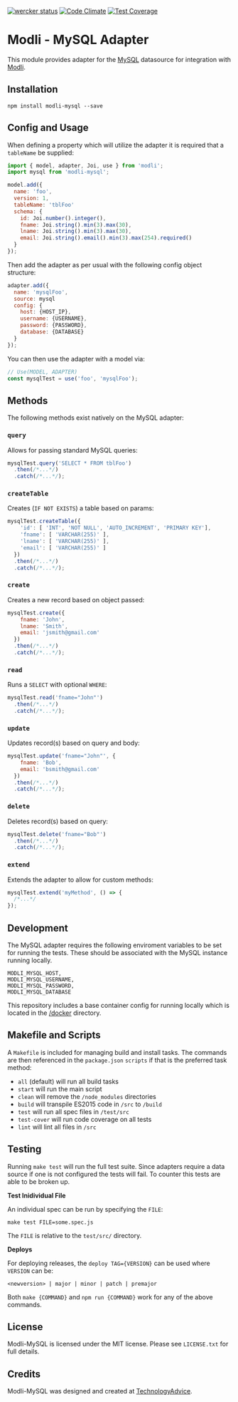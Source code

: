 [![wercker status](https://app.wercker.com/status/4512ccded9fda6ba38b506b92a9619c3/s/master "wercker status")](https://app.wercker.com/project/bykey/4512ccded9fda6ba38b506b92a9619c3)
[![Code Climate](https://codeclimate.com/github/node-modli/modli-mysql/badges/gpa.svg)](https://codeclimate.com/github/node-modli/modli-mysql)
[![Test Coverage](https://codeclimate.com/github/node-modli/modli-mysql/badges/coverage.svg)](https://codeclimate.com/github/node-modli/modli-mysql/coverage)

# Modli - MySQL Adapter

This module provides adapter for the [MySQL](https://www.mysql.com/)
datasource for integration with [Modli](https://github.com/node-modli).

## Installation

```
npm install modli-mysql --save
```

## Config and Usage

When defining a property which will utilize the adapter it is required that a
`tableName` be supplied:

```javascript
import { model, adapter, Joi, use } from 'modli';
import mysql from 'modli-mysql';

model.add({
  name: 'foo',
  version: 1,
  tableName: 'tblFoo'
  schema: {
    id: Joi.number().integer(),
    fname: Joi.string().min(3).max(30),
    lname: Joi.string().min(3).max(30),
    email: Joi.string().email().min(3).max(254).required()
  }
});
```

Then add the adapter as per usual with the following config object structure:

```javascript
adapter.add({
  name: 'mysqlFoo',
  source: mysql
  config: {
    host: {HOST_IP},
    username: {USERNAME},
    password: {PASSWORD},
    database: {DATABASE}
  }
});
```

You can then use the adapter with a model via:

```javascript
// Use(MODEL, ADAPTER)
const mysqlTest = use('foo', 'mysqlFoo');
```

## Methods

The following methods exist natively on the MySQL adapter:

### `query`

Allows for passing standard MySQL queries:

```javascript
mysqlTest.query('SELECT * FROM tblFoo')
  .then(/*...*/)
  .catch(/*...*/);
```

### `createTable`

Creates (`IF NOT EXISTS`) a table based on params:

```javascript
mysqlTest.createTable({
    'id': [ 'INT', 'NOT NULL', 'AUTO_INCREMENT', 'PRIMARY KEY'],
    'fname': [ 'VARCHAR(255)' ],
    'lname': [ 'VARCHAR(255)' ],
    'email': [ 'VARCHAR(255)' ]
  })
  .then(/*...*/)
  .catch(/*...*/);
```

### `create`

Creates a new record based on object passed:

```javascript
mysqlTest.create({
    fname: 'John',
    lname: 'Smith',
    email: 'jsmith@gmail.com'
  })
  .then(/*...*/)
  .catch(/*...*/);
```

### `read`

Runs a `SELECT` with optional `WHERE`:

```javascript
mysqlTest.read('fname="John"')
  .then(/*...*/)
  .catch(/*...*/);
```

### `update`

Updates record(s) based on query and body:

```javascript
mysqlTest.update('fname="John"', {
    fname: 'Bob',
    email: 'bsmith@gmail.com'
  })
  .then(/*...*/)
  .catch(/*...*/);
```

### `delete`

Deletes record(s) based on query:

```javascript
mysqlTest.delete('fname="Bob"')
  .then(/*...*/)
  .catch(/*...*/);
```

### `extend`

Extends the adapter to allow for custom methods:

```javascript
mysqlTest.extend('myMethod', () => {
  /*...*/
});
```

## Development

The MySQL adapter requires the following enviroment variables to be set for
running the tests. These should be associated with the MySQL instance running
locally.

```
MODLI_MYSQL_HOST,
MODLI_MYSQL_USERNAME,
MODLI_MYSQL_PASSWORD,
MODLI_MYSQL_DATABASE
```

This repository includes a base container config for running locally which is
located in the [/docker](/docker) directory.

## Makefile and Scripts

A `Makefile` is included for managing build and install tasks. The commands are
then referenced in the `package.json` `scripts` if that is the preferred
task method:

* `all` (default) will run all build tasks
* `start` will run the main script
* `clean` will remove the `/node_modules` directories
* `build` will transpile ES2015 code in `/src` to `/build`
* `test` will run all spec files in `/test/src`
* `test-cover` will run code coverage on all tests
* `lint` will lint all files in `/src`

## Testing

Running `make test` will run the full test suite. Since adapters require a data
source if one is not configured the tests will fail. To counter this tests are
able to be broken up.

**Test Inidividual File**

An individual spec can be run by specifying the `FILE`:

```
make test FILE=some.spec.js
```

The `FILE` is relative to the `test/src/` directory.

**Deploys**

For deploying releases, the `deploy TAG={VERSION}` can be used where `VERSION` can be:

```
<newversion> | major | minor | patch | premajor
```

Both `make {COMMAND}` and `npm run {COMMAND}` work for any of the above commands.

## License

Modli-MySQL is licensed under the MIT license. Please see `LICENSE.txt` for full details.

## Credits

Modli-MySQL was designed and created at [TechnologyAdvice](http://www.technologyadvice.com).